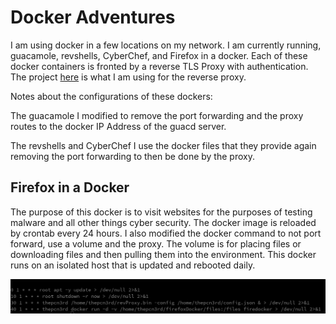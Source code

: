 # Docker Adventures

I am using docker in a few locations on my network.  I am currently running, guacamole, revshells, CyberChef, and Firefox in a docker.  Each of these docker containers is fronted by a reverse TLS Proxy with authentication.  The project [here](/sslReverseProxy/README.md) is what I am using for the reverse proxy.

Notes about the configurations of these dockers:

The guacamole I modified to remove the port forwarding and the proxy routes to the docker IP Address of the guacd server.

The revshells and CyberChef I use the docker files that they provide again removing the port forwarding to then be done by the proxy.

## Firefox in a Docker
The purpose of this docker is to visit websites for the purposes of testing malware and all other things cyber security.  The docker image is reloaded by crontab every 24 hours.  I also modified the docker command to not port forward, use a volume and the proxy.  The volume is for placing files or downloading files and then pulling them into the environment.  This docker runs on an isolated host that is updated and rebooted daily.

![crontab image](/picts/crontabDockerAdv.png)
